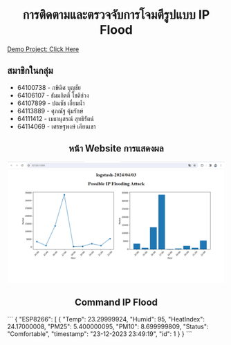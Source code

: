 <h1 align="center">การติดตามและตรวจจับการโจมตีรูปแบบ IP Flood </h1>
<a href="https://youtu.be/7a5WHILv9g8?si=H1zcb4_viN3Jz7WL">Demo Project: Click Here</a> 
<h2>สมาชิกในกลุ่ม</h2>
<ul>
    <li>64100738 - กษิดิศ บุญชัย</li>
    <li>64106107 - ธัมมกิตติ์ โชติช่วง</li>
    <li>64107899 - ปณชัช เอี่ยมน้ำ</li>
    <li>64113889 - ศุภณัฐ คุ้มรักษ์</li>
    <li>64111412 - เมธานุสรณ์ สุทธิรัตน์</li>
    <li>64114069 - เศรษฐพงษ์ เคียนเขา</li>
</ul>
<h2 align="center">หน้า Website การแสดงผล</h1>
<p align="center">
        <img src="static/images/website.png" width="500">
    </p>
<h2 align="center">Command IP Flood</h1>
```
{
  "ESP8266": [
    {
      "Temp": 23.29999924,
      "Humid": 95,
      "HeatIndex": 24.17000008,
      "PM25": 5.400000095,
      "PM10": 8.699999809,
      "Status": "Comfortable",
      "timestamp": "23-12-2023 23:49:19",
      "id": 1
    }
}
```
